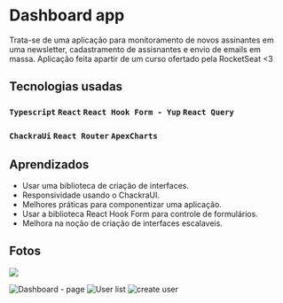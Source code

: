 # Dashboard app

Trata-se de uma aplicação para monitoramento de novos assinantes em uma newsletter, cadastramento de assisnantes e envio de emails em massa.
Aplicação feita apartir de um curso ofertado pela RocketSeat <3

## Tecnologias usadas

### `Typescript`  `React`   `React Hook Form - Yup` `React Query`
### `ChackraUi`  `React Router`  `ApexCharts`

## Aprendizados
  - Usar uma biblioteca de criação de interfaces.
  - Responsividade usando o ChackraUI.
  - Melhores práticas para componentizar uma aplicação.
  - Usar a biblioteca React Hook Form para controle de formulários.
  - Melhora na noção de criação de interfaces escalaveis.

## Fotos

<img src="https://user-images.githubusercontent.com/83383626/137041331-5437168d-f31a-42d1-a711-7b7d81b907e4.PNG" />
  
![Dashboard - page](https://user-images.githubusercontent.com/83383626/137041336-8565a60c-4335-4a88-921e-d57e26347294.png)
![User list](https://user-images.githubusercontent.com/83383626/137041339-932822df-d5af-4be0-8a97-223728d7a908.png)
![create user](https://user-images.githubusercontent.com/83383626/137041340-9f1dcc46-1cdf-497f-af8f-6682e99ce4f8.png)
